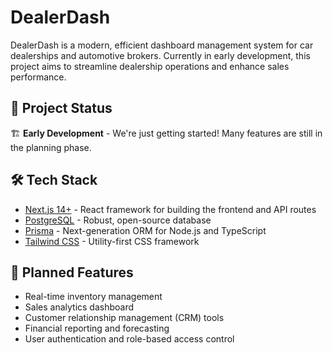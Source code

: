 # DealerDash

DealerDash is a modern, efficient dashboard management system for car dealerships and automotive brokers. Currently in early development, this project aims to streamline dealership operations and enhance sales performance.

## 🚀 Project Status

🏗️ **Early Development** - We're just getting started! Many features are still in the planning phase.

## 🛠️ Tech Stack

- [Next.js 14+](https://nextjs.org/) - React framework for building the frontend and API routes
- [PostgreSQL](https://www.postgresql.org/) - Robust, open-source database
- [Prisma](https://www.prisma.io/) - Next-generation ORM for Node.js and TypeScript
- [Tailwind CSS](https://tailwindcss.com/) - Utility-first CSS framework

## 🔮 Planned Features

- Real-time inventory management
- Sales analytics dashboard
- Customer relationship management (CRM) tools
- Financial reporting and forecasting
- User authentication and role-based access control

